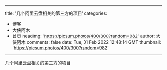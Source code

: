 
---
title: '几个阿里云盘相关的第三方的项目'
categories: 
 - 博客
 - 大侠阿木
 - 首页
headimg: 'https://picsum.photos/400/300?random=982'
author: 大侠阿木
comments: false
date: Tue, 01 Feb 2022 12:48:14 GMT
thumbnail: 'https://picsum.photos/400/300?random=982'
---

<div>   
几个阿里云盘相关的第三方的项目  
</div>
            